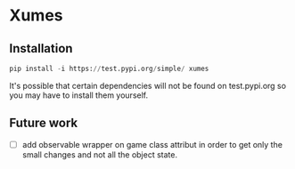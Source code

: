# Xumes

## Installation
```python
pip install -i https://test.pypi.org/simple/ xumes
```

It's possible that certain dependencies will not be found on test.pypi.org so you may have to install them yourself.

## Future work
- [ ] add observable wrapper on game class attribut in order to get only the small changes and not all the object state.
